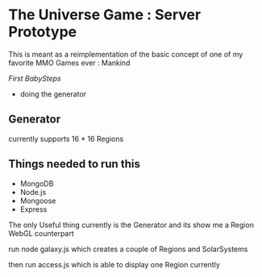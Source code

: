 # The Universe Game : Server Prototype

This is meant as a reimplementation of the basic concept of one of my favorite MMO Games ever : Mankind

*First BabySteps*
  - doing the generator

## Generator

currently supports 16 * 16 Regions

## Things needed to run this

- MongoDB
- Node.js
- Mongoose
- Express


The only Useful thing currently is the Generator and its show me a Region WebGL counterpart

run node galaxy.js which creates a couple of Regions and SolarSystems

then run access.js which is able to display one Region currently


